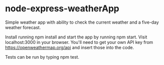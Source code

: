 # node-express-weatherApp

Simple weather app with ability to check the current weather and a five-day weather forecast.

Install running npm install and start the app by running npm start. Visit localhost:3000 in your browser. You'll need to get your own API key from https://openweathermap.org/api and insert those into the code.

Tests can be run by typing npm test.
